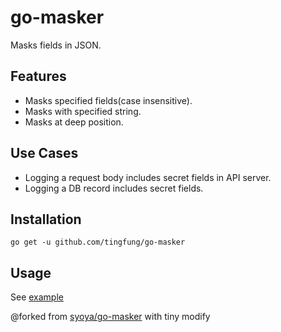 # go-masker

Masks fields in JSON.

## Features

- Masks specified fields(case insensitive).
- Masks with specified string.
- Masks at deep position.

## Use Cases

- Logging a request body includes secret fields in API server.
- Logging a DB record includes secret fields.

## Installation

```
go get -u github.com/tingfung/go-masker
```

## Usage

See [example](./example/main.go)

@forked from [syoya/go-masker](https://github.com/syoya/go-masker) with tiny modify

